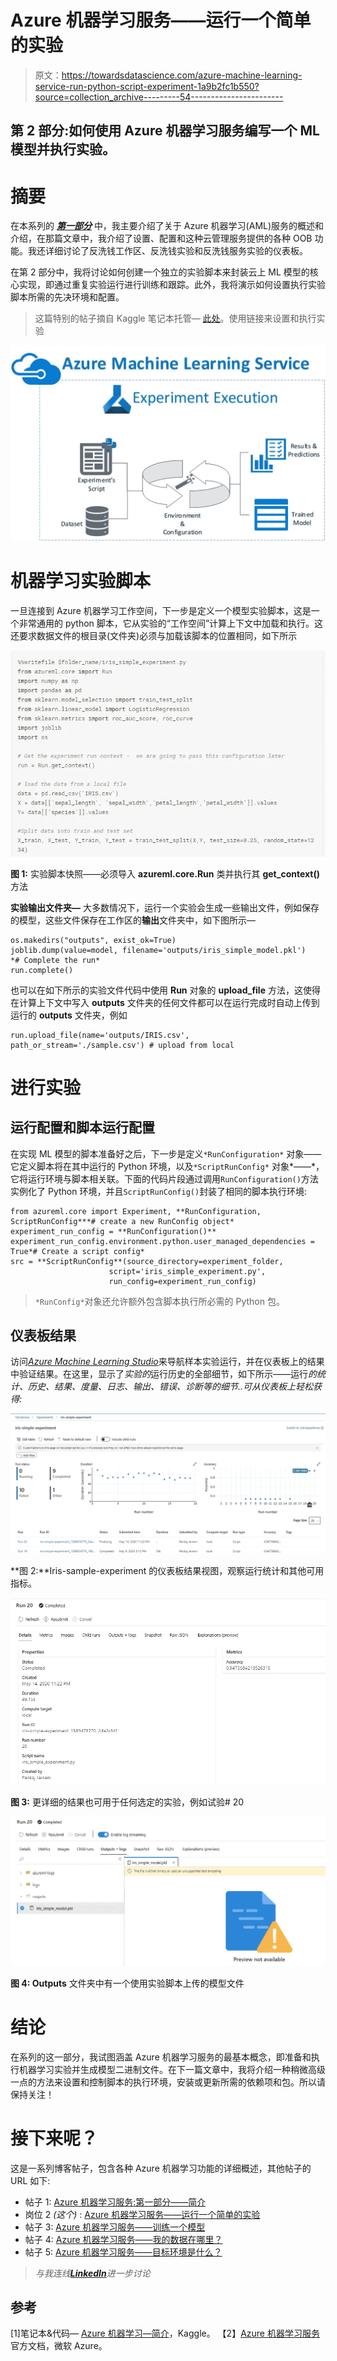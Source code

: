 # Azure 机器学习服务——运行一个简单的实验

> 原文：<https://towardsdatascience.com/azure-machine-learning-service-run-python-script-experiment-1a9b2fc1b550?source=collection_archive---------54----------------------->

## 第 2 部分:如何使用 Azure 机器学习服务编写一个 ML 模型并执行实验。

# 摘要

在本系列的 [***第一部分***](https://www.kaggle.com/pankaj1234/azure-machine-learning-introduction) 中，我主要介绍了关于 Azure 机器学习(AML)服务的概述和介绍，在那篇文章中，我介绍了设置、配置和这种云管理服务提供的各种 OOB 功能。我还详细讨论了反洗钱工作区、反洗钱实验和反洗钱服务实验的仪表板。

在第 2 部分中，我将讨论如何创建一个独立的实验脚本来封装云上 ML 模型的核心实现，即通过重复实验运行进行训练和跟踪。此外，我将演示如何设置执行实验脚本所需的先决环境和配置。

> 这篇特别的帖子摘自 Kaggle 笔记本托管— [此处](https://www.kaggle.com/pankaj1234/azure-machine-learning-introduction-ii)。使用链接来设置和执行实验

![](img/e133d8167133f22bc1878a8209bde633.png)

# 机器学习实验脚本

一旦连接到 Azure 机器学习工作空间，下一步是定义一个模型实验脚本，这是一个非常通用的 python 脚本，它从实验的“工作空间”计算上下文中加载和执行。这还要求数据文件的根目录(文件夹)必须与加载该脚本的位置相同，如下所示

![](img/113a210592d1b9f536f559249ccf02f5.png)

**图 1:** 实验脚本快照——必须导入 **azureml.core.Run** 类并执行其 **get_context()** 方法

**实验输出文件夹—** 大多数情况下，运行一个实验会生成一些输出文件，例如保存的模型，这些文件保存在工作区的**输出**文件夹中，如下图所示—

```
os.makedirs("outputs", exist_ok=True)
joblib.dump(value=model, filename='outputs/iris_simple_model.pkl')
*# Complete the run*
run.complete()
```

也可以在如下所示的实验文件代码中使用 **Run** 对象的 **upload_file** 方法，这使得在计算上下文中写入 **outputs** 文件夹的任何文件都可以在运行完成时自动上传到运行的 **outputs** 文件夹，例如

```
run.upload_file(name='outputs/IRIS.csv', path_or_stream='./sample.csv') # upload from local
```

# 进行实验

## 运行配置和脚本运行配置

在实现 ML 模型的脚本准备好之后，下一步是定义`*RunConfiguration*` 对象——它定义脚本将在其中运行的 Python 环境，以及`*ScriptRunConfig*` 对象*——*，它将运行环境与脚本相关联。下面的代码片段通过调用`RunConfiguration()`方法实例化了 Python 环境，并且`ScriptRunConfig()`封装了相同的脚本执行环境:

```
from azureml.core import Experiment, **RunConfiguration, ScriptRunConfig***# create a new RunConfig object*
experiment_run_config = **RunConfiguration()**
experiment_run_config.environment.python.user_managed_dependencies = True*# Create a script config*
src = **ScriptRunConfig**(source_directory=experiment_folder, 
                      script='iris_simple_experiment.py',
                      run_config=experiment_run_config)
```

> `*RunConfig*`对象还允许额外包含脚本执行所必需的 Python 包。

## 仪表板结果

访问[*Azure Machine Learning Studio*](https://ml.azure.com/)来导航样本实验运行，并在仪表板上的结果中验证结果。在这里，显示了*实验的*运行历史的全部细节，如下所示——运行*的统计、历史、结果、度量、日志、输出、错误、诊断等的细节..可从仪表板上轻松获得:*

![](img/655d1882ca43f80fe40003c2660b03b2.png)

**图 2:**Iris-sample-experiment 的仪表板结果视图，观察运行统计和其他可用指标。

![](img/b12508e6d0c0621d8b96d960f29db560.png)

**图 3:** 更详细的结果也可用于任何选定的实验，例如试验# 20

![](img/8405460e704f87769c8f25a07ddd1a59.png)

**图 4: Outputs** 文件夹中有一个使用实验脚本上传的模型文件

# 结论

在系列的这一部分，我试图涵盖 Azure 机器学习服务的最基本概念，即准备和执行机器学习实验并生成模型二进制文件。在下一篇文章中，我将介绍一种稍微高级一点的方法来设置和控制脚本的执行环境，安装或更新所需的依赖项和包。所以请保持关注！

# 接下来呢？

这是一系列博客帖子，包含各种 Azure 机器学习功能的详细概述，其他帖子的 URL 如下:

*   帖子 1: [Azure 机器学习服务:第一部分——简介](/azure-machine-learning-service-part-1-an-introduction-739620d1127b)
*   岗位 2 *(这个)* : [Azure 机器学习服务——运行一个简单的实验](/azure-machine-learning-service-run-python-script-experiment-1a9b2fc1b550)
*   帖子 3: [Azure 机器学习服务——训练一个模型](/azure-machine-learning-service-train-a-model-df72c6b5dc)
*   帖子 4: [Azure 机器学习服务——我的数据在哪里？](/azure-machine-learning-service-where-is-my-data-pjainani-86a77b93ab52)
*   帖子 5: [Azure 机器学习服务——目标环境是什么？](/azure-machine-learning-service-what-is-the-target-environment-cb45d43530f2)

> *与我连线*[***LinkedIn***](https://www.linkedin.com/in/p-jainani/)*进一步讨论*

## 参考

[1]笔记本&代码— [Azure 机器学习—简介](https://www.kaggle.com/pankaj1234/azure-machine-learning-introduction-ii)，Kaggle。
【2】[Azure 机器学习服务](https://docs.microsoft.com/en-in/azure/machine-learning/)官方文档，微软 Azure。